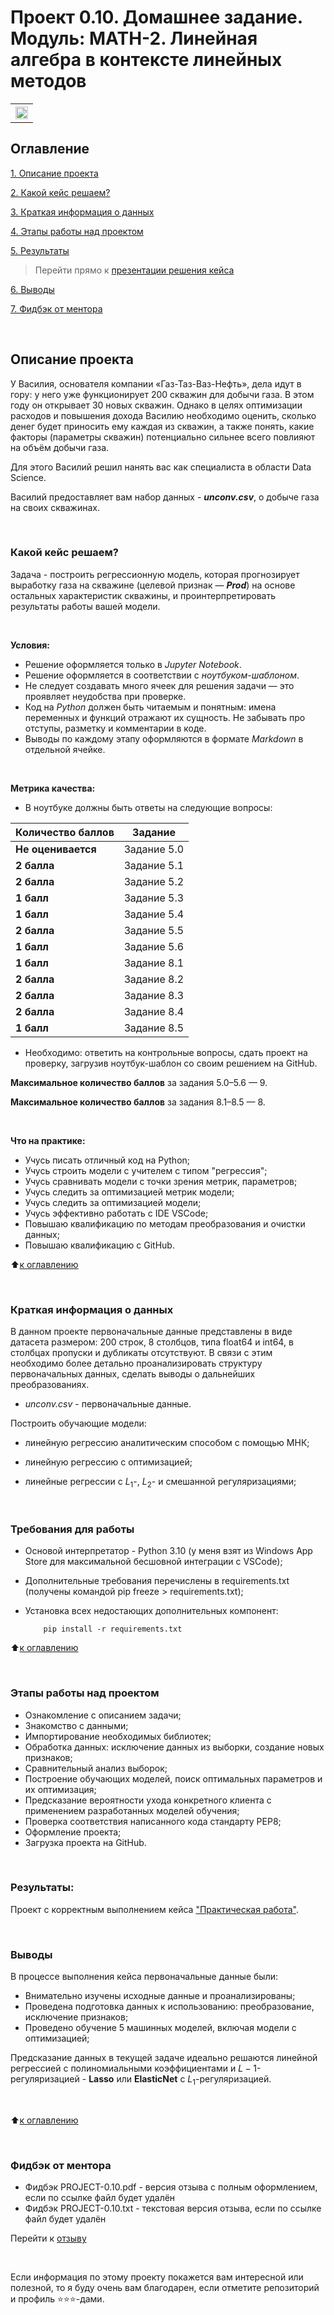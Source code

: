# Проект 0.10. Домашнее задание. Модуль: MATH-2. Линейная алгебра в контексте линейных методов
<table>
  <tr style="vertical-align:middle">
    <!-- <th><img src = 'https://i.hh.ru/logos/svg/hh.ru__min_.svg?v=11032019'></th> -->
    <!-- <th><img style="vertical-align:middle" img src = https://lms.skillfactory.ru/static/rg-theme/images/logo-header.svg></th> -->
    <!-- <th><img style="vertical-align:middle" img src = https://static.tildacdn.com/tild3862-3932-4061-b763-363135393134/logo.svg></th> -->
    <th height=30><img style="vertical-align:middle" img src = https://static.tildacdn.com/tild3736-6663-4331-b065-623334663336/SkillFactory.svg height=20></th>
  </tr>
</table>

## Оглавление
[1. Описание проекта](https://github.com/yaroslav-vorobyov/SF_DST/tree/main/PROJECT-0.10#Описание-проекта)

[2. Какой кейс решаем?](https://github.com/yaroslav-vorobyov/SF_DST/tree/main/PROJECT-0.10#Какой-кейс-решаем)

[3. Краткая информация о данных](https://github.com/yaroslav-vorobyov/SF_DST/tree/main/PROJECT-0.10#Краткая-информация-о-данных)

[4. Этапы работы над проектом](https://github.com/yaroslav-vorobyov/SF_DST/tree/main/PROJECT-0.10#Этапы-работы-над-проектом)

[5. Результаты](https://github.com/yaroslav-vorobyov/SF_DST/tree/main/PROJECT-0.10#Результаты)

  > Перейти прямо к [презентации решения кейса](https://github.com/yaroslav-vorobyov/SF_DST/blob/main/PROJECT-0.10/HW-10.ipynb)

[6. Выводы](https://github.com/yaroslav-vorobyov/SF_DST/tree/main/PROJECT-0.10#Выводы)  

[7. Фидбэк от ментора](https://github.com/yaroslav-vorobyov/SF_DST/tree/main/PROJECT-0.10#Фидбэк-от-ментора)

<br>

## Описание проекта
У Василия, основателя компании «Газ-Таз-Ваз-Нефть», дела идут в гору: у него уже функционирует 200 скважин для добычи газа. В этом году он открывает 30 новых скважин. Однако в целях оптимизации расходов и повышения дохода Василию необходимо оценить, сколько денег будет приносить ему каждая из скважин, а также понять, какие факторы (параметры скважин) потенциально сильнее всего повлияют на объём добычи газа.

Для этого Василий решил нанять вас как специалиста в области Data Science.

Василий предоставляет вам набор данных - ***unconv.csv***, о добыче газа на своих скважинах.

<br>

### Какой кейс решаем?
Задача - построить регрессионную модель, которая прогнозирует выработку газа на скважине (целевой признак — ***Prod***) на основе остальных характеристик скважины, и проинтерпретировать результаты работы вашей модели.

<br>

**Условия:**
- Решение оформляется только в *Jupyter Notebook*.
- Решение оформляется в соответствии с *ноутбуком-шаблоном*.
- Не следует создавать много ячеек для решения задачи — это проявляет неудобства при проверке.
- Код на *Python* должен быть читаемым и понятным: имена переменных и функций отражают их сущность. Не забывать про отступы, разметку и комментарии в коде.
- Выводы по каждому этапу оформляются в формате *Markdown* в отдельной ячейке.

<br>

**Метрика качества:**
* В ноутбуке должны быть ответы на следующие вопросы:
<!-- <table>
  <tbody>
    <tr style="vertical-align:middle">
      <td style="background-color: #2e765e; color: white; font-weight: bold">2 балла</td>
      <td style="align:left">Правильность решения задач, логичность построения запросов</td>
    </tr>
    <tr>
      <td style="background-color: #2e765e; color: white; font-weight: bold">2 балла</td>
      <td style="align:left">Читабельность и верное форматирование запросов и кода на Python, наличие комментариев в запросах;<br>Аккуратность оформления решения</td>
    </tr>
    <tr>
      <td style="background-color: #2e765e; color: white; font-weight: bold">2 балла</td>
      <td style="align:left">Логичность и полнота выводов</td>
    </tr>
    <tr>
      <td style="background-color: #2e765e; color: white; font-weight: bold">2 балла</td>
      <td style="align:left">Дополнительные исследования данных</td>
    </tr>
  </tbody>
</table> -->

| **Количество баллов** | **Задание** |
| --- | --- |
| **Не оценивается** | Задание 5.0 |
| **2 балла** | Задание 5.1 |
| **2 балла** | Задание 5.2 |
| **1 балл** | Задание 5.3 |
| **1 балл** | Задание 5.4 |
| **2 балла** | Задание 5.5 |
| **1 балл** | Задание 5.6 |
| **1 балл** | Задание 8.1 |
| **2 балла** | Задание 8.2 |
| **2 балла** | Задание 8.3 |
| **2 балла** | Задание 8.4 |
| **1 балл** | Задание 8.5 |

* Необходимо: ответить на контрольные вопросы, сдать проект на проверку, загрузив ноутбук-шаблон со своим решением на GitHub.

**Максимальное количество баллов** за задания 5.0–5.6 — 9.

**Максимальное количество баллов** за задания 8.1–8.5 — 8.

<br>

**Что на практике:**
-   Учусь писать отличный код на Python;
-   Учусь строить модели с учителем с типом "регрессия";
-   Учусь сравнивать модели с точки зрения метрик, параметров;
-   Учусь следить за оптимизацией метрик модели;
-   Учусь следить за оптимизацией модели;
-   Учусь эффективно работать с IDE VSCode;
-   Повышаю квалификацию по методам преобразования и очистки данных; 
-   Повышаю квалификацию с GitHub.

:arrow_up:[к оглавлению](https://github.com/yaroslav-vorobyov/SF_DST/tree/main/PROJECT-0.10#Оглавление)

<br>

### Краткая информация о данных

В данном проекте первоначальные данные представлены в виде датасета размером: 200 строк, 8 столбцов, типа float64 и int64, в столбцах пропуски и дубликаты отсутствуют. В связи с этим необходимо более детально проанализировать структуру первоначальных данных, сделать выводы о дальнейших преобразованиях.

* *unconv.csv* - первоначальные данные.

Построить обучающие модели: 

* линейную регрессию аналитическим способом с помощью МНК;

* линейную регрессию с оптимизацией;

* линейные регрессии с $L_1$-, $L_2$- и смешанной регуляризациями;

<br>

### Требования для работы
*   Основой интерпретатор - Python 3.10 (у меня взят из Windows App Store для максимальной бесшовной интеграции с VSCode);
*   Дополнительные требования перечислены в requirements.txt (получены командой pip freeze > requirements.txt);
*   Установка всех недостающих дополнительных компонент:

            pip install -r requirements.txt

:arrow_up:[к оглавлению](https://github.com/yaroslav-vorobyov/SF_DST/tree/main/PROJECT-0.10#Оглавление)

<br>

### Этапы работы над проектом
- Ознакомление с описанием задачи;
- Знакомство с данными;
- Импортирование необходимых библиотек;
- Обработка данных: исключение данных из выборки, создание новых признаков;
- Сравнительный анализ выборок;
- Построение обучающих моделей, поиск оптимальных параметров и их оптимизация;
- Предсказание вероятности ухода конкретного клиента с применением разработанных моделей обучения;
- Проверка соответствия написанного кода стандарту PEP8;
- Оформление проекта;
- Загрузка проекта на GitHub.

<br>

### Результаты:

Проект c корректным выполнением кейса ["Практическая работа"](https://github.com/yaroslav-vorobyov/SF_DST/blob/main/PROJECT-0.10/HW-10.ipynb).

<br>

### Выводы
В процессе выполнения кейса первоначальные данные были:
* Внимательно изучены исходные данные и проанализированы;
* Проведена подготовка данных к использованию: преобразование, исключение признаков;
* Проведено обучение 5 машинных моделей, включая модели с оптимизацией;

Предсказание данных в текущей задаче идеально решаются линейной регрессией с полиномиальными коэффициентами и $L-1$-регуляризацией - **Lasso** или **ElasticNet** с $L_1$-регуляризацией.

<br>

:arrow_up:[к оглавлению](https://github.com/yaroslav-vorobyov/SF_DST/tree/main/PROJECT-0.10#Оглавление)

<br>

### Фидбэк от ментора
<!-- * Фидбэк PROJECT-0.10.url - содержит ссылку на отзыв, файл находится на Google Drive ментора -->
* Фидбэк PROJECT-0.10.pdf - версия отзыва с полным оформлением, если по ссылке файл будет удалён
* Фидбэк PROJECT-0.10.txt - текстовая версия отзыва, если по ссылке файл будет удалён

Перейти к [отзыву](https://github.com/yaroslav-vorobyov/SF_DST/tree/main/PROJECT-0.10/docs)

<br>

Если информация по этому проекту покажется вам интересной или полезной, то я буду очень вам благодарен, если отметите репозиторий и профиль ⭐️⭐️⭐️-дами.
